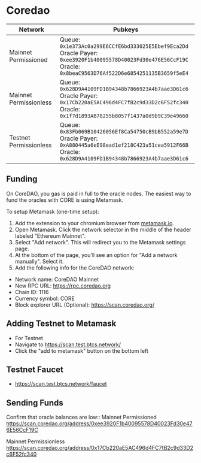 # Coredao

| Network                | Pubkeys                                                                                                                                                                           |
| ---------------------- | --------------------------------------------------------------------------------------------------------------------------------------------------------------------------------- |
| Mainnet Permissioned   | Queue: `0x1e373Ac0a299E6CCfE6bd333025E5Ebef9Eca2Dd` <br />Oracle Payer: `0xee3920F1b40095578D40023Fd30e476E56CcF19C` <br />Oracle: `0x8beaC9563D76Af522D6e6854251135B3659f5eE4`   |
| Mainnet Permissionless | Queue: `0x628D9A4109FD1B94348b7866923A4b7aae3D61c6` <br />Oracle Payer: `0x17Cb220aE5AC496d4FC7fB2c9d33D2c6F52fc340` <br />Oracle: `0x1f7d1893AB78255b8057f1437a0d9b9C39e49660`   |
| Testnet Permissionless   | Queue: `0x83Fb069B10426056Ef8Ca54750cB9bB552a59e7D` <br />Oracle Payer: `0xA880445a6eE98ead1ef218C423a51cea5912F66B` <br />Oracle: `0x628D9A4109FD1B94348b7866923A4b7aae3D61c6` |

## Funding

On CoreDAO, you gas is paid in full to the oracle nodes. The easiest way to fund the oracles with CORE is using Metamask.

To setup Metamask (one-time setup):

1. Add the extension to your chromium browser from [metamask.io](https://metamask.io/).
2. Open Metamask. Click the network selector in the middle of the header labeled "Ethereum Mainnet".
3. Select "Add network". This will redirect you to the Metamask settings page.
4. At the bottom of the page, you'll see an option for "Add a network manually". Select it.
5. Add the following info for the CoreDAO network:

- Network name: CoreDAO Mainnet
- New RPC URL: https://rpc.coredao.org
- Chain ID: 1116
- Currency symbol: CORE
- Block explorer URL (Optional): https://scan.coredao.org/

## Adding Testnet to Metamask
- For Testnet
- Navigate to https://scan.test.btcs.network/
- Click the "add to metamask" button on the bottom left

## Testnet Faucet
- https://scan.test.btcs.network/faucet

## Sending Funds

Confirm that oracle balances are low::
Mainnet Permissioned
https://scan.coredao.org/address/0xee3920F1b40095578D40023Fd30e476E56CcF19C

Mainnet Permissionless
https://scan.coredao.org/address/0x17Cb220aE5AC496d4FC7fB2c9d33D2c6F52fc340
